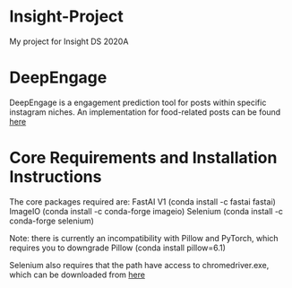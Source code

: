 # Insight-Project
My project for Insight DS 2020A

# DeepEngage
DeepEngage is a engagement prediction tool for posts within specific instagram niches.  An implementation for food-related posts can be found [here](deeplearningsolutions.site:5000)

# Core Requirements and Installation Instructions
The core packages required are:
FastAI V1  (conda install -c fastai fastai)
ImageIO (conda install -c conda-forge imageio)
Selenium (conda install -c conda-forge selenium)

Note: there is currently an incompatibility with Pillow and PyTorch, which requires you to downgrade Pillow (conda install pillow=6.1)

Selenium also requires that the path have access to chromedriver.exe, which can be downloaded from [here](https://chromedriver.chromium.org/downloads)
